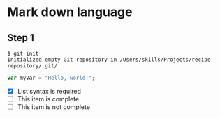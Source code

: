 # Mark down language
## Step 1
```
$ git init
Initialized empty Git repository in /Users/skills/Projects/recipe-repository/.git/
```

``` javascript
var myVar = "Hello, world!";
```

- [x] List syntax is required
- [ ] This item is complete
- [ ] This item is not complete
